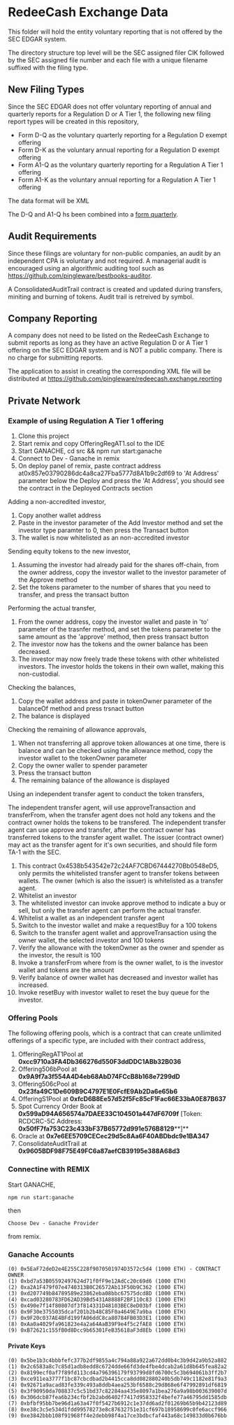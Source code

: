 # RedeeCash Exchange Data

This folder will hold the entity voluntary reporting that is not offered by the SEC EDGAR system.

The directory structure top level will be the SEC assigned filer CIK followed by the SEC assigned file number and each file with a unique filename suffixed with the filing type.

## New Filing Types

Since the SEC EDGAR does not offer voluntary reporting of annual and quarterly reports for a Regulation D or A Tier 1, the following new filing report types will be created in this repository,

* Form D-Q as the voluntary quarterly reporting for a Regulation D exempt offering
* Form D-K as the voluntary annual reporting for a Regulation D exempt offering
* Form A1-Q as the voluntary quarterly reporting for a Regulation A Tier 1 offering
* Form A1-K as the voluntary annual reporting for a Regulation A Tier 1 offering

The data format will be XML

The D-Q and A1-Q hs been combined into a [form quarterly](../files/form-quarterly.pdf).

## Audit Requirements

Since these filings are voluntary for non-public companies, an audit by an independent CPA is voluntary and not required. A managerial audit is encouraged using an algorithmic auditing tool such as https://github.com/pingleware/bestbooks-auditor.

A ConsolidatedAuditTrail contract is created and updated during transfers, miniting and burning of tokens. Audit trail is retreived by symbol.

## Company Reporting

A company does not need to be listed on the RedeeCash Exchange to submit reports as long as they have an active Regulation D or A Tier 1 offering on the SEC EDGAR system and is NOT a public company. There is no charge for submitting reports.

The application to assist in creating the corresponding XML file will be distributed at https://github.com/pingleware/redeecash.exchange.reorting

## Private Network

### Example of using Regulation A Tier 1 offering

1. Clone this project
2. Start remix and copy OfferingRegAT1.sol to the IDE
3. Start GANACHE, cd src && npm run start:ganache
4. Connect to Dev - Ganache in remix
5. On deploy panel of remix, paste contract address at0x857e03790286dc4a8ca27Fba5777d8A1b9c2df69 to 'At Address' parameter below the Deploy and press the 'At Address', you should see the contract in the Deployed Contracts section

Adding a non-accredited investor,

1. Copy another wallet address
2. Paste in the investor parameter of the Add Investor method and set the investor type paramter to 0, then press the Transact button
3. The wallet is now whitelisted as an non-accredited investor

Sending equity tokens to the new investor,

1. Assuming the investor had already paid for the shares off-chain, from the owner address, copy the investor wallet to the investor parameter of the Approve method
2. Set the tokens parameter to the number of shares that you need to transfer, and press the transact button

Performing the actual transfer,

1. From the owner address, copy the investor wallet and paste in 'to' parameter of the trasnfer method, and set the tokens parameter to the same amount as the 'approve' method, then press transact button
2. The investor now has the tokens and the owner balance has been decreased.
3. The investor may now freely trade these tokens with other whitelisted investors. The investor holds the tokens in their own wallet, making this non-custodial.

Checking the balances,

1. Copy the wallet address and paste in tokenOwner parameter of the balanceOf method and press trsnact button
2. The balance is displayed

Checking the remaining of allowance approvals,

1. When not transferring all approve token allowances at one time, there is balance and can be checked using the allowance method, copy the investor wallet to the tokenOwner parameter
2. Copy the owner waller to spender parameter
3. Press the transact button
4. The remaining balance of the allowance is displayed

Using an independent transfer agent to conduct the token transfers,

The independent transfer agent, will use approveTransaction and transferFrom, when the transfer agent does not hold any tokens and the contract owner holds the tokens to be transfered. The independent transfer agent can use approve and transfer, after the contract owner has transferred tokens to the transfer agent wallet. The issuer (contract owner) may act as the transfer agent for it's own securities, and should file form TA-1 with the SEC.

1. This contract 0x4538b543542e72c24AF7CBD67444270Bb0548eD5, only permits the whitelisted transfer agent to transfer tokens between wallets. The owner (which is also the issuer) is whitelisted as a transfer agent.
2. Whitelist an investor
3. The whitelisted investor can invoke approve method to indicate a buy or sell, but only the transfer agent can perform the actual transfer.
4. Whitelist a wallet as an independent transfer agent
5. Switch to the investor wallet and make a requestBuy for a 100 tokens
6. Switch to the transfer agent wallet and approveTransaction using the owner wallet, the selected investor and 100 tokens
7. Verify the allowance with the tokenOwner as the owner and spender as the investor, the result is 100
8. Invoke a transferFrom where from is the owner wallet, to is the investor wallet and tokens are the amount
9. Verify balance of owner wallet has decreased and investor wallet has increased.
10. Invoke resetBuy with investor wallet to reset the buy queue for the investor.

### Offering Pools

The following offering pools, which is a contract that can create unllimited offerings of a specific type, are included with their contract address,

1. OfferingRegAT1Pool at **0xcc9710a3FA4Db366276d550F3ddDDC1ABb32B036**
2. Offering506bPool at **0x9A9f7a3f554A4D4eb68AbD74FCcB8b168e7299dD**
3. Offering506cPool at **0x23fa49C1De609B9C4797E1E0FcfE9Ab2Da6e65b6**
4. OfferingS1Pool at **0xfcD6B8Ee57d52f5Fc85cF1Fac66E33bA0E87B637**
5. Spot Currency Order Book at **0x599aD94A656574a7DAEE33C104501a447dF6709f** [Token: RCDCRC-5C  Address: **0x50fF7fa753C23c433bF37B65772d991e576B8129****]**
6. Oracle at **0x7e6EE5709CECec29d5c8Aa6F40ABDbdc9e1BA347**
7. ConsolidateAuditTrail at **0x9605BDF98F75E49FC6a87aefCB39195e388A68d3**

### Connectine with REMIX

Start GANACHE,

    npm run start:ganache

then

    Choose Dev - Ganache Provider

from remix.

### Ganache Accounts

    (0) 0x5EaF72deD2e4E255C228f9070501974D3572c5d4 (1000 ETH) - CONTRACT OWNER
	(1) 0xbd7a53B05592497624d71f0fF9e12AdCc20c69d6 (1000 ETH)
	(2) 0xa2A1F479f07e4740313B0C26572Ab13F50b9C362 (1000 ETH)
	(3) 0xd207749b84789589e23862eba08bbc67575dcd8D (1000 ETH)
	(4) 0xcad03280783FD62AD39Bd5431A8888F2BF110c83 (1000 ETH)
	(5) 0x490e7f14f80807df3f814331D48103BEC8eD03bf (1000 ETH)
	(6) 0x9F30e3755035dcaf201b2b48C85F0a4649E7a9ba (1000 ETH)
	(7) 0x9F20c037AE4BFd199fA06ddC8ca80784FB03D3E1 (1000 ETH)
	(8) 0xAa0a4029fa961823e4a2a64AaB39F9e4f5c2fAE8 (1000 ETH)
	(9) 0xB72621c155fB0d8Dcc9b65301FeB35618aF3d8Eb (1000 ETH)

#### Private Keys

    (0) 0x5be1b3c4bbbfefc377b2df9855a4c794a88a922a672dd0b4c3b9d42a9b52a882
	(1) 0x2c6583a8c7c85d1adb8edd8c6724dde66fd3de4fbe4dcab2a61d8b645fea82a2
	(2) 0x8199ecf0af7f89fd113cd4a796396179f93799d8fd6700c5c3b694061b3ff2b7
	(3) 0xce911ea3777f1bc87cbcdbad2b4415cca8dd082880240b5db749c1182e81f9a3
	(4) 0x92671a9acad83fe339c493a8ddb4aea253bf6588c29d868e6f47992891df6819
	(5) 0x3f90950da708837c5c51bd37c82284aa435e8097a1bea276a9a98b003639007d
	(6) 0x306dcb87fea6b234cfbf2b2abd6402f7417d958332f4befe77a46795dd1585db
	(7) 0xbfbf95bb7be96d1a63a47f0f5427b6912c1e37dd6ad2f01269b65b9b42123d89
	(8) 0xe38c3c5e534d1fdd99578273e8c87632751e31cf697b18958699c0fe6accf966
	(9) 0xe3842bbb108f91968ff4e2debb98f4a17ce3bdbcfaf443a68c149833d0b676bb
